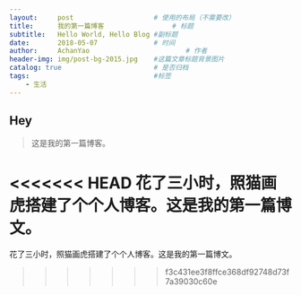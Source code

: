 ```yaml
---
layout:     post   				    # 使用的布局（不需要改）
title:      我的第一篇博客 				# 标题 
subtitle:   Hello World, Hello Blog #副标题
date:       2018-05-07 				# 时间
author:     AchanYao 						# 作者
header-img: img/post-bg-2015.jpg 	#这篇文章标题背景图片
catalog: true 						# 是否归档
tags:								#标签
    - 生活
---
```


## Hey
>这是我的第一篇博客。

<<<<<<< HEAD
花了三小时，照猫画虎搭建了个个人博客。这是我的第一篇博文。
=======
花了三小时，照猫画虎搭建了个个人博客。这是我的第一篇博文。
>>>>>>> f3c431ee3f8ffce368df92748d73f7a39030c60e
